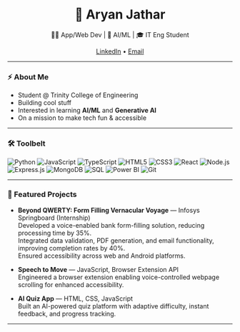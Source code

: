<h1 align="center">👋 Aryan Jathar</h1>
<p align="center">
  👨‍💻 App/Web Dev | 🚀 AI/ML | 🎓 IT Eng Student
</p>

<p align="center">
  <a href="[https://www.linkedin.com/](https://www.linkedin.com/in/aryanjathar07/)">LinkedIn</a> •
  <a href="mailto:aryanjathar0723@gmail.com">Email</a>
</p>

---

### ⚡ About Me

- Student @ Trinity College of Engineering
- Building cool stuff  
- Interested in learning **AI/ML** and **Generative AI**
- On a mission to make tech fun & accessible

---

### 🛠️ Toolbelt

![Python](https://img.shields.io/badge/-Python-3776AB?style=flat&logo=python&logoColor=white)
![JavaScript](https://img.shields.io/badge/-JavaScript-F7DF1E?style=flat&logo=javascript&logoColor=black)
![TypeScript](https://img.shields.io/badge/-TypeScript-3178C6?style=flat&logo=typescript&logoColor=white)
![HTML5](https://img.shields.io/badge/-HTML5-E34F26?style=flat&logo=html5&logoColor=white)
![CSS3](https://img.shields.io/badge/-CSS3-1572B6?style=flat&logo=css3&logoColor=white)
![React](https://img.shields.io/badge/-React-61DAFB?style=flat&logo=react&logoColor=black)
![Node.js](https://img.shields.io/badge/-Node.js-339933?style=flat&logo=node.js&logoColor=white)
![Express.js](https://img.shields.io/badge/-Express.js-000000?style=flat&logo=express&logoColor=white)
![MongoDB](https://img.shields.io/badge/-MongoDB-47A248?style=flat&logo=mongodb&logoColor=white)
![SQL](https://img.shields.io/badge/-SQL-4479A1?style=flat&logo=postgresql&logoColor=white)
![Power BI](https://img.shields.io/badge/-Power%20BI-F2C811?style=flat&logo=powerbi&logoColor=black)
![Git](https://img.shields.io/badge/-Git-F05032?style=flat&logo=git&logoColor=white)
<!-- Add/remove badges as you wish -->

---

### 🚀 Featured Projects

- **Beyond QWERTY: Form Filling Vernacular Voyage** — Infosys Springboard (Internship)  
  Developed a voice-enabled bank form-filling solution, reducing processing time by 35%.  
  Integrated data validation, PDF generation, and email functionality, improving completion rates by 40%.  
  Ensured accessibility across web and Android platforms.

- **Speech to Move** — JavaScript, Browser Extension API  
  Engineered a browser extension enabling voice-controlled webpage scrolling for enhanced accessibility.

- **AI Quiz App** — HTML, CSS, JavaScript  
  Built an AI-powered quiz platform with adaptive difficulty, instant feedback, and progress tracking.

---

